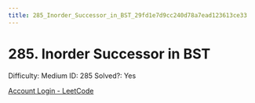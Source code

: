 ```yaml
---
title: 285_Inorder_Successor_in_BST_29fd1e7d9cc240d78a7ead123613ce33
---
```


# 285. Inorder Successor in BST

Difficulty: Medium
ID: 285
Solved?: Yes

[Account Login - LeetCode](https://leetcode.com/problems/inorder-successor-in-bst)